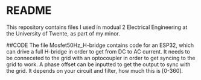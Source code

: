 # README
This repository contains files I used in modual 2 Electrical Engineering at the University of Twente, as part of my minor.

##CODE
The file Mosfet50Hz_H-bridge contains code for an ESP32, which can drive a full H-bridge in order to get from DC to AC current. It needs to be conneceted to the grid with an optocoupler in order to get syncing to the grid to work. A phase offset can be inputted to get the output to sync with the grid. It depends on your circuit and filter, how much this is [0-360].